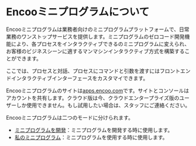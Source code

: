 # Encooミニプログラムについて

Encooミニプログラムは業務者向けのミニプログラムプラットフォームで、日常業務のワンストップサービスを提供します。ミニプログラムのゼロコード開発機能により、各プロセスをインタラクティブできるのミニプログラムに変えられ、お客様のビジネスシーンに適するマンマシンインタラクティブ方式を構築することができます。

ここでは、プロセスと対話、プロセスにコマンドと引数を渡すにはフロントエンドインタラクティブインターフェースをカスタマイできます。

Encooミニプログラムのサイトは[apps.encoo.com](https://apps.encoo.com/)です。サイトとコンソールはアカウントを共有します。クラウド版は今、クラウドエンタープライズ版のユーザーしか使用できません。もし試用したい場合は、スタッフにご連絡ください。

Encooミニプログラムは二つのモードに分けられます。
- [ミニプログラムを開発](.\devApps\devApps.md)：ミニプログラムを開発する時に使用します。
- [私のミニプログラム](.\userApps\userApps.md)：ミニプログラムを使用する時に使用します。

